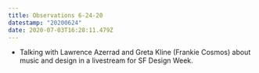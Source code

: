 ```yaml
---
title: Observations 6-24-20
datestamp: "20200624"
date: 2020-07-03T16:28:11.479Z
---
```

- Talking with Lawrence Azerrad and Greta Kline (Frankie Cosmos) about music and design in a livestream for SF Design Week.